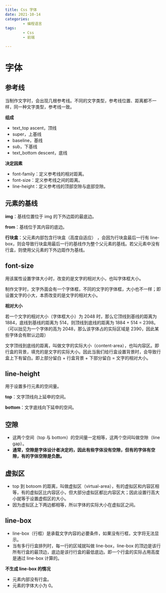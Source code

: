 ```yaml
---
title: Css 字体
date: 2021-10-14
categories:
        - 编程语言
tags:
        - Css
        - 前端

---
```


# 字体

## 参考线

当制作文字时，会出现几根参考线。不同的文字类型，参考线位置、距离都不一样，同一种文字类型，参考线一致。

**组成**

- text_top ascent，顶线
- super，上基线
- baseline，基线
- sub，下基线
- text_bottom descent，底线

**决定因素**

- font-family：定义参考线的相对距离。
- font-size：定义参考线之间的距离。
- line-height：定义参考线的顶部空隙与底部空隙。

## 元素的基线

**img**：基线位置位于 img 的下外边距的最底边。

**from**：基线位于其内容的底边。

**行块盒**：父元素内部包含行块盒（高度自适应） ，会因为行块盒最后一行有 line-box，则会导致行块盒用最后一行的基线作为整个父元素的基线。若父元素中没有行盒，则使用父元素的下外边距作为基线。

## **font-size**

用该属性设置字体大小时，改变的是文字的相对大小，也叫字体框大小。

制作文字时，文字外面会有一个字体框，不同的文字的字体框，大小也不一样；即设置文字的小大，本质改变的是文字的相对大小。

**相对大小**

若一个文字的相对大小（字体框大小）为 2048 时，那么它顶线到基线的距离为 1884，底线到基线的距离为 514，则顶线到底线的距离为 1884 + 514 = 2398。（可以拙见为一个字体的高为 2048，那么该字体占的实际区域是 2390，因此某些字体会有默认边距）

文字顶线到底线的距离，叫做文字的实际大小（content-area），也叫内容区。即行盒的背景，填充的是文字的实际大小。因此当我们给行盒设置背景时，会导致行盒上下有留白。即上部分留白 + 行盒背景 + 下部分留白 = 文字的相对大小。

## line-height

用于设置多行元素的空间量。

**top**：文字顶线向上延申的空间。

**bottom**：文字底线向下延申的空间。

## 空隙

- 这两个空间（top 与 bottom）的空间量一定相等，这两个空间叫做空隙（line gap）。
- **通常，空隙是字体设计者决定的，因此有些字体没有空隙，但有的字体有空隙，有的字体空隙是负数。**

## 虚拟区

- top 到 botoom 的距离，叫做虚拟区（virtual-area），有的虚拟区和内容区相等，有的虚拟区比内容区小，但大部分虚拟区都比内容区大；因此设置行高大小就等于设置虚假区的大小。
- 因为虚拟区上下两边都相等，所以字体的实际大小在虚拟区之间。

## line-box

- line-box（行框）是承载文字内容的必要条件，如果没有行框，文字将无法显示。
- 当有多行行盒排列时，每一行的区域就叫做 line-box，line-box 的顶边是该行所有行盒的最顶边，底边是该行行盒的最低底边。即一个行盒的实际占用高度是通过 line-box 计算的。

**不生成 line-box 的情况**

- 元素内部没有行盒。
- 元素的字体大小为 0。
